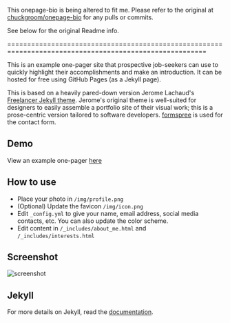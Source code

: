 This onepage-bio is being altered to fit me. Please refer to the original at [chuckgroom/onepage-bio](https://github.com/chuckgroom/onepage-bio) for any pulls or commits.

See below for the original Readme info.

========================================================================================================

This is an example one-pager site that prospective job-seekers can use to quickly
highlight their accomplishments and make an introduction. It can be hosted for free using
GitHub Pages (as a Jekyll page).

This is based on a heavily pared-down version Jerome Lachaud's [Freelancer Jekyll theme](https://github.com/jeromelachaud/freelancer-theme).
Jerome's original theme is well-suited for designers to easily assemble a portfolio site of their visual work; this
is a prose-centric version tailored to software developers. [formspree](http://formspree.io/) is used for the contact form.

## Demo

View an example one-pager [here](http://chuckgroom.com/onepage-bio/)

## How to use

 - Place your photo in `/img/profile.png`
 - (Optional) Update the favicon `/img/icon.png`
 - Edit `_config.yml` to give your name, email address, social media contacts, etc. You can also update the color scheme.
 - Edit content in `/_includes/about_me.html` and `/_includes/interests.html`

## Screenshot

![screenshot](https://raw.githubusercontent.com/chuckgroom/onepage-bio/master/screenshot.png)

## Jekyll

For more details on Jekyll, read the [documentation](http://jekyllrb.com/).
